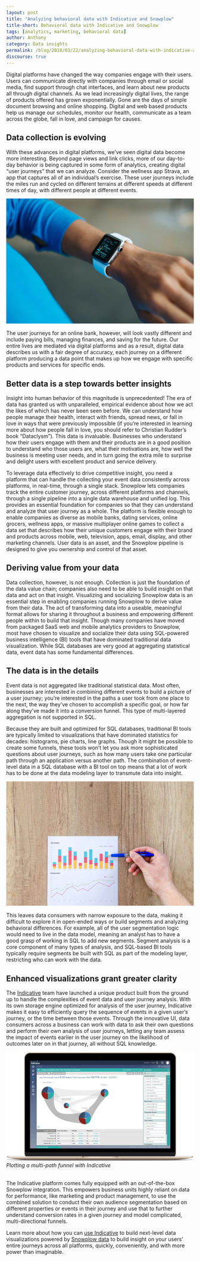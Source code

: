 ```yaml
---
layout: post
title: "Analyzing behavioral data with Indicative and Snowplow"
title-short: Behavioral data with Indicative and Snowplow
tags: [analytics, marketing, behavioral data]
author: Anthony
category: Data insights
permalink: /blog/2018/03/22/analyzing-behavioral-data-with-indicative-and-snowplow/
discourse: true
---
```




Digital platforms have changed the way companies engage with their users. Users can communicate directly with companies through email or social media, find support through chat interfaces, and learn about new products all through digital channels. As we lead increasingly digital lives, the range of products offered has grown exponentially. Gone are the days of simple document browsing and online shopping. Digital and web based products help us manage our schedules, monitor our health, communicate as a team across the globe, fall in love, and campaign for causes.

<h2 id="data collection">Data collection is evolving</h2>

With these advances in digital platforms, we’ve seen digital data become more interesting. Beyond page views and link clicks, more of our day-to-day behavior is being captured in some form of analytics, creating digital “user journeys” that we can analyze. Consider the wellness app Strava, an app that captures all of an individual’s exercise. These user journeys include the miles run and cycled on different terrains at different speeds at different times of day, with different people at different events.


![new types of digital platforms][platforms]


The user journeys for an online bank, however, will look vastly different and include paying bills, managing finances, and saving for the future. Our entire lives are mediated via digital platforms and as a result, digital data describes us with a fair degree of accuracy, each journey on a different platform producing a data point that makes up how we engage with specific products and services for specific ends.

<h2 id="better data">Better data is a step towards better insights</h2>

Insight into human behavior of this magnitude is unprecedented! The era of data has granted us with unparalleled, empirical evidence about how we act the likes of which has never been seen before. We can understand how people manage their health, interact with friends, spread news, or fall in love in ways that were previously impossible (if you’re interested in learning more about how people fall in love, you should refer to Christian Rudder’s book “Dataclysm”). This data is invaluable. Businesses who understand how their users engage with them and their products are in a good position to understand who those users are, what their motivations are, how well the business is meeting user needs, and in turn going the extra mile to surprise and delight users with excellent product and service delivery.

To leverage data effectively to drive competitive insight, you need a platform that can handle the collecting your event data consistently across platforms, in real-time, through a single stack. Snowplow lets companies track the entire customer journey, across different platforms and channels, through a single pipeline into a single data warehouse and unified log. This provides an essential foundation for companies so that they can understand and analyze that user journey as a whole. The platform is flexible enough to enable companies as diverse as mobile banks, dating services, online grocers, wellness apps, or massive multiplayer online games to collect a data set that describes how their unique customers engage with their brand and products across mobile, web, television, apps, email, display, and other marketing channels. User data is an asset, and the Snowplow pipeline is designed to give you ownership and control of that asset.

<h2 id="value from data">Deriving value from your data</h2>

Data collection, however, is not enough. Collection is just the foundation of the data value chain; companies also need to be able to build insight on that data and act on that insight. Visualizing and socializing Snowplow data is an essential step in enabling companies running Snowplow to derive value from their data. The act of transforming data into a useable, meaningful format allows for sharing it throughout a business and empowering different people within to build that insight. Though many companies have moved from packaged SaaS web and mobile analytics providers to Snowplow, most have chosen to visualize and socialize their data using SQL-powered business intelligence (BI) tools that have dominated traditional data visualization. While SQL databases are very good at aggregating statistical data, event data has some fundamental differences.

<h2 id="details">The data is in the details</h2>

Event data is not aggregated like traditional statistical data. Most often, businesses are interested in combining different events to build a picture of a user journey; you’re interested in the paths a user took from one place to the next, the way they’ve chosen to accomplish a specific goal, or how far along they’ve made it into a conversion funnel. This type of multi-layered aggregation is not supported in SQL.

Because they are built and optimized for SQL databases, traditional BI tools are typically limited to visualizations that have dominated statistics for decades: histograms, pie charts, line graphs. Though it might be possible to create some funnels, these tools won’t let you ask more sophisticated questions about user journeys, such as how many users take one particular path through an application versus another path. The combination of event-level data in a SQL database with a BI tool on top means that a lot of work has to be done at the data modeling layer to transmute data into insight.


![traditional charts][charts]


This leaves data consumers with narrow exposure to the data, making it difficult to explore it in open-ended ways or build segments and analyzing behavioral differences. For example, all of the user segmentation logic would need to live in the data model, meaning an analyst has to have a good grasp of working in SQL to add new segments. Segment analysis is a core component of many types of analysis, and SQL-based BI tools typically require segments be built with SQL as part of the modeling layer, restricting who can work with the data.

<h2 id="visualization">Enhanced visualizations grant greater clarity</h2>

The [Indicative][indicative] team have launched a unique product built from the ground up to handle the complexities of event data and user journey analysis. With its own storage engine optimized for analysis of the user journey, Indicative makes it easy to efficiently query the sequence of events in a given user’s journey, or the time between those events. Through the innovative UI, data consumers across a business can work with data to ask their own questions and perform their own analysis of user journeys, letting any team assess the impact of events earlier in the user journey on the likelihood of outcomes later on in that journey, all without SQL knowledge.


![multi-path funnels using Indicative][indicative-graph]
*Plotting a multi-path funnel with Indicative*
<br>
<br>

The Indicative platform comes fully equipped with an out-of-the-box Snowplow integration. This empowers business units highly reliant on data for performance, like marketing and product management, to use the combined solution to conduct their own audience segmentation based on different properties or events in their journey and use that to further understand conversion rates in a given journey and model complicated, multi-directional funnels.

Learn more about how you can [use Indicative][indicative-demo] to build next-level data visualizations powered by [Snowplow data][insights] to build insight on your users’ entire journeys across all platforms, quickly, conveniently, and with more power than imaginable.



[platforms]: /assets/img/blog/2018/03/digital-platforms.jpg

[charts]: /assets/img/blog/2018/03/charts.jpg

[indicative-graph]: /assets/img/blog/2018/03/indicative-graph.jpg

[indicative]: https://www.indicative.com/

[indicative-demo]: https://www.indicative.com/request-a-demo/?utm_source=snowplow

[insights]: https://snowplowanalytics.com/products/snowplow-insights/?utm_source=behavioral%20data%20with%20indicative&utm_medium=first%20blog&utm_campaign=indicative
